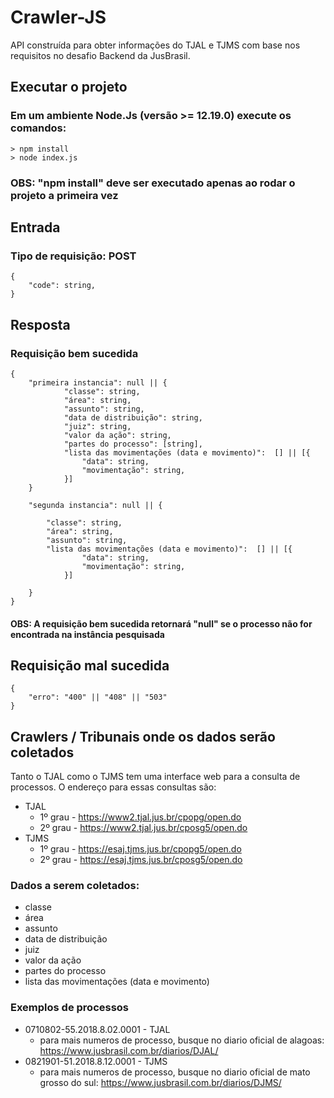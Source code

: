 # Crawler-JS
API construída para obter informações do TJAL e TJMS com base nos requisitos no desafio Backend da JusBrasil.

## Executar o projeto
### Em um ambiente Node.Js (versão >= 12.19.0) execute os comandos:
    > npm install 
    > node index.js
### OBS: "npm install" deve ser executado apenas ao rodar o projeto a primeira vez
## Entrada 
### Tipo de requisição: POST
    {
        "code": string,
    }

## Resposta
### Requisição bem sucedida
    {
        "primeira instancia": null || {
                "classe": string,
                "área": string,
                "assunto": string,
                "data de distribuição": string,
                "juiz": string,
                "valor da ação": string,
                "partes do processo": [string],
                "lista das movimentações (data e movimento)":  [] || [{
                    "data": string,
                    "movimentação": string,
                }] 
        }

        "segunda instancia": null || {
            
            "classe": string,
            "área": string,
            "assunto": string,
            "lista das movimentações (data e movimento)":  [] || [{
                    "data": string,
                    "movimentação": string,
                }]
            
        }
    }
#### OBS: A requisição bem sucedida retornará "null" se o processo não for encontrada na instância pesquisada 

## Requisição mal sucedida
    {
        "erro": "400" || "408" || "503"
    }

## Crawlers / Tribunais onde os dados serão coletados

Tanto o TJAL como o TJMS tem uma interface web para a consulta de processos. O endereço para essas consultas são:

* TJAL
  - 1º grau - https://www2.tjal.jus.br/cpopg/open.do
  - 2º grau - https://www2.tjal.jus.br/cposg5/open.do
* TJMS
  - 1º grau - https://esaj.tjms.jus.br/cpopg5/open.do
  - 2º grau - https://esaj.tjms.jus.br/cposg5/open.do

### Dados a serem coletados:

* classe
* área
* assunto
* data de distribuição
* juiz
* valor da ação
* partes do processo
* lista das movimentações (data e movimento)

### Exemplos de processos
* 0710802-55.2018.8.02.0001 - TJAL
  - para mais numeros de processo, busque no diario oficial de alagoas: https://www.jusbrasil.com.br/diarios/DJAL/
* 0821901-51.2018.8.12.0001  - TJMS
  - para mais numeros de processo, busque no diario oficial de mato grosso do sul: https://www.jusbrasil.com.br/diarios/DJMS/


